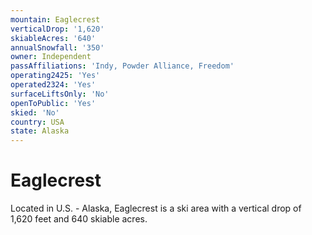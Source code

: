 ```yaml
---
mountain: Eaglecrest
verticalDrop: '1,620'
skiableAcres: '640'
annualSnowfall: '350'
owner: Independent
passAffiliations: 'Indy, Powder Alliance, Freedom'
operating2425: 'Yes'
operated2324: 'Yes'
surfaceLiftsOnly: 'No'
openToPublic: 'Yes'
skied: 'No'
country: USA
state: Alaska
---
```


# Eaglecrest

Located in U.S. - Alaska, Eaglecrest is a ski area with a vertical drop of 1,620 feet and 640 skiable acres.
